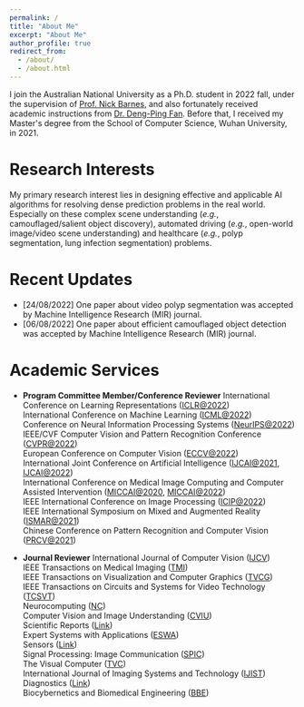 ```yaml
---
permalink: /
title: "About Me"
excerpt: "About Me"
author_profile: true
redirect_from: 
  - /about/
  - /about.html
---
```



I join the Australian National University as a Ph.D. student in 2022 fall, under the supervision of [Prof. Nick Barnes](https://scholar.google.com/citations?user=yMXs1WcAAAAJ&hl=en), and also fortunately received academic instructions from [Dr. Deng-Ping Fan](https://dengpingfan.github.io/). Before that, I received my Master's degree from the School of Computer Science, Wuhan University, in 2021.


Research Interests
======
My primary research interest lies in designing effective and applicable AI algorithms for resolving dense prediction problems in the real world. Especially on these complex scene understanding (*e.g.*, camouflaged/salient object discovery), automated driving (*e.g.*, open-world image/video scene understanding) and healthcare (*e.g.*, polyp segmentation, lung infection segmentation) problems.

Recent Updates
======
- [24/08/2022] One paper about video polyp segmentation was accepted by Machine Intelligence Research (MIR) journal.
- [06/08/2022] One paper about efficient camouflaged object detection was accepted by Machine Intelligence Research (MIR) journal.


Academic Services
======

- **Program Committee Member/Conference Reviewer**
International Conference on Learning Representations ([ICLR@2022](https://iclr.cc/Conferences/2022))<br>
International Conference on Machine Learning ([ICML@2022](https://icml.cc/Conferences/2022))<br>
Conference on Neural Information Processing Systems ([NeurIPS@2022](https://nips.cc/Conferences/2022))<br>
IEEE/CVF Computer Vision and Pattern Recognition Conference ([CVPR@2022](https://cvpr2022.thecvf.com/))<br>
European Conference on Computer Vision ([ECCV@2022](https://eccv2022.ecva.net/))<br>
International Joint Conference on Artificial Intelligence ([IJCAI@2021](https://ijcai-21.org/), [IJCAI@2022](https://ijcai-22.org/))<br>
International Conference on Medical Image Computing and Computer Assisted Intervention ([MICCAI@2020](https://miccai2020.org/en/), [MICCAI@2022](https://miccai2022.org/))<br>
IEEE International Conference on Image Processing ([ICIP@2022](https://2022.ieeeicip.org/))<br>
IEEE International Symposium on Mixed and Augmented Reality ([ISMAR@2021](https://ismar21.org/))<br>
Chinese Conference on Pattern Recognition and Computer Vision ([PRCV@2021](http://2021.prcv.cn/))<br>

- **Journal Reviewer**
International Journal of Computer Vision ([IJCV](https://www.springer.com/journal/11263/))<br>
IEEE Transactions on Medical Imaging ([TMI](https://ieeexplore.ieee.org/xpl/RecentIssue.jsp?punumber=42))<br>
IEEE Transactions on Visualization and Computer Graphics ([TVCG](https://ieeexplore.ieee.org/xpl/RecentIssue.jsp?punumber=2945))<br>
IEEE Transactions on Circuits and Systems for Video Technology ([TCSVT](https://ieeexplore.ieee.org/xpl/RecentIssue.jsp?punumber=76))<br>
Neurocomputing ([NC](https://www.elsevier.com/journals/neurocomputing/0925-2312))<br>
Computer Vision and Image Understanding ([CVIU](https://www.sciencedirect.com/journal/computer-vision-and-image-understanding))<br>
Scientific Reports ([Link](https://www.nature.com/srep/))<br>
Expert Systems with Applications ([ESWA](https://www.sciencedirect.com/journal/expert-systems-with-applications))<br>
Sensors ([Link](https://www.mdpi.com/journal/sensors))<br>
Signal Processing: Image Communication ([SPIC](https://www.sciencedirect.com/journal/signal-processing-image-communication))<br>
The Visual Computer ([TVC](https://www.springer.com/journal/371/?utm_source=letpub&utm_medium=display&utm_content=mpu&utm_campaign=SRCN_3_ll01_cn_letpuborganic_cs_371))<br>
International Journal of Imaging Systems and Technology ([IJIST](https://onlinelibrary.wiley.com/journal/10981098))
Diagnostics ([Link](https://www.mdpi.com/journal/diagnostics))<br>
Biocybernetics and Biomedical Engineering ([BBE](https://www.journals.elsevier.com/biocybernetics-and-biomedical-engineering))<br>

<!-- <div style='width:850px;height:300px;margin:0 auto'>
        <script type="text/javascript" id="clustrmaps" src="//clustrmaps.com/map_v2.js?d=4HIu0QzaVjxZ6lANkwG5E12bXki5oB6rfb-tI4vEPyQ&cl=ffffff&w=a"></script>
    </div> -->

<script type="text/javascript" id="clustrmaps" src="//clustrmaps.com/map_v2.js?d=4HIu0QzaVjxZ6lANkwG5E12bXki5oB6rfb-tI4vEPyQ&cl=ffffff&w=a"></script>